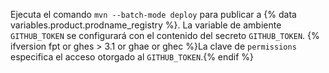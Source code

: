 Ejecuta el comando `mvn --batch-mode deploy` para publicar a {% data variables.product.prodname_registry %}. La variable de ambiente `GITHUB_TOKEN` se configurará con el contenido del secreto `GITHUB_TOKEN`. {% ifversion fpt or ghes > 3.1 or ghae or ghec %}La clave de `permissions` especifica el acceso otorgado al `GITHUB_TOKEN`.{% endif %}
